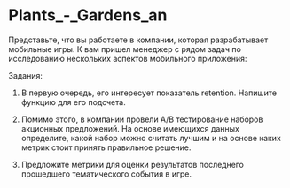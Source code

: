 # Plants_-_Gardens_an

Представьте, что вы работаете в компании, которая разрабатывает мобильные игры. К вам пришел менеджер с рядом задач по исследованию нескольких аспектов мобильного приложения:

Задания: 


1. В первую очередь, его интересует показатель retention. Напишите функцию для его подсчета.
   
2. Помимо этого, в компании провели A/B тестирование наборов акционных предложений. На основе имеющихся данных определите, какой набор можно считать лучшим и на основе каких метрик стоит принять правильное решение.
   
3. Предложите метрики для оценки результатов последнего прошедшего тематического события в игре.
